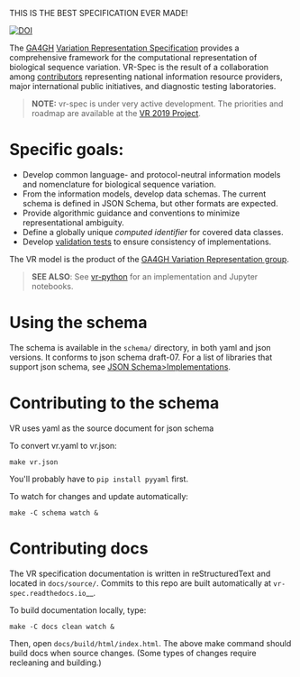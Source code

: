 THIS IS THE BEST SPECIFICATION EVER MADE!

[![DOI](https://zenodo.org/badge/67005248.svg)](https://zenodo.org/badge/latestdoi/67005248)

The [GA4GH](https://www.ga4gh.org/) [Variation Representation
Specification](https://vr-spec.readthedocs.io/) provides a
comprehensive framework for the computational representation of
biological sequence variation.  VR-Spec is the result of a
collaboration among [contributors](CONTRIBUTORS.md) representing
national information resource providers, major international public
initiatives, and diagnostic testing laboratories.


> **NOTE:** vr-spec is under very active development.  The priorities
> and roadmap are available at the [VR 2019
> Project](https://github.com/orgs/ga4gh/projects/5).


# Specific goals:

* Develop common language- and protocol-neutral information models and
  nomenclature for biological sequence variation.
* From the information models, develop data schemas.  The current
  schema is defined in JSON Schema, but other formats are expected.
* Provide algorithmic guidance and conventions to minimize
  representational ambiguity.
* Define a globally unique *computed identifier* for covered data
  classes.
* Develop [validation
  tests](https://github.com/ga4gh/vr-spec/tests/validation) to ensure
  consistency of implementations.

The VR model is the product of the [GA4GH Variation Representation
group](https://ga4gh-gks.github.io/variant_representation.html).


> **SEE ALSO**: See [vr-python](https://github.com/ga4gh/vr-python)
> for an implementation and Jupyter notebooks.


# Using the schema

The schema is available in the `schema/` directory, in both yaml and
json versions.  It conforms to json schema draft-07.  For a list of
libraries that support json schema, see [JSON
Schema>Implementations](https://json-schema.org/implementations.html).



# Contributing to the schema

VR uses yaml as the source document for json schema

To convert vr.yaml to vr.json:

    make vr.json

You'll probably have to `pip install pyyaml` first.

To watch for changes and update automatically:

    make -C schema watch &


# Contributing docs

The VR specification documentation is written in reStructuredText and
located in `docs/source/`.  Commits to this repo are built
automatically at `vr-spec.readthedocs.io`__. 

To build documentation locally, type:

    make -C docs clean watch &
	
Then, open `docs/build/html/index.html`.  The above make command
should build docs when source changes. (Some types of changes require
recleaning and building.)
